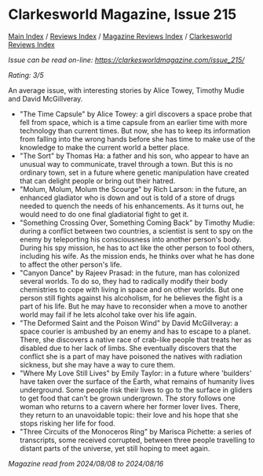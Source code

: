 # Clarkesworld Magazine, Issue 215

[Main Index](../../../README.md) / [Reviews Index](../../README.md) / [Magazine Reviews Index](../README.md) / [Clarkesworld Reviews Index](README.md)

*Issue can be read on-line: <https://clarkesworldmagazine.com/issue_215/>*

*Rating: 3/5*

An average issue, with interesting stories by Alice Towey, Timothy Mudie and David McGillveray.

- "The Time Capsule" by Alice Towey: a girl discovers a space probe that fell from space, which is a time capsule from an earlier time with more technology than current times. But now, she has to keep its information from falling into the wrong hands before she has time to make use of the knowledge to make the current world a better place.
- "The Sort" by Thomas Ha: a father and his son, who appear to have an unusual way to communicate, travel through a town. But this is no ordinary town, set in a future where genetic manipulation have created that can delight people or bring out their hatred.
- "Molum, Molum, Molum the Scourge" by Rich Larson: in the future, an enhanced gladiator who is down and out is told of a store of drugs needed to quench the needs of his enhancements. As it turns out, he would need to do one final gladiatorial fight to get it.
- "Something Crossing Over, Something Coming Back" by Timothy Mudie: during a conflict between two countries, a scientist is sent to spy on the enemy by teleporting his consciousness into another person's body. During his spy mission, he has to act like the other person to fool others, including his wife. As the mission ends, he thinks over what he has done to affect the other person's life.
- "Canyon Dance" by Rajeev Prasad: in the future, man has colonized several worlds. To do so, they had to radically modify their body chemistries to cope with living in space and on other worlds. But one person still fights against his alcoholism, for he believes the fight is a part of his life. But he may have to reconsider when a move to another world may fail if he lets alcohol take over his life again.
- "The Deformed Saint and the Poison Wind" by David McGillveray: a space courier is ambushed by an enemy and has to escape to a planet. There, she discovers a native race of crab-like people that treats her as disabled due to her lack of limbs. She eventually discovers that the conflict she is a part of may have poisoned the natives with radiation sickness, but she may have a way to cure them.
- "Where My Love Still Lives" by Emily Taylor: in a future where 'builders' have taken over the surface of the Earth, what remains of humanity lives underground. Some people risk their lives to go to the surface in gliders to get food that can't be grown undergrown. The story follows one woman who returns to a cavern where her former lover lives. There, they return to an unavoidable topic: their love and his hope that she stops risking her life for food.
- "Three Circuits of the Monoceros Ring" by Marisca Pichette: a series of transcripts, some received corrupted, between three people travelling to distant parts of the universe, yet still hoping to meet again.

*Magazine read from 2024/08/08 to 2024/08/16*
